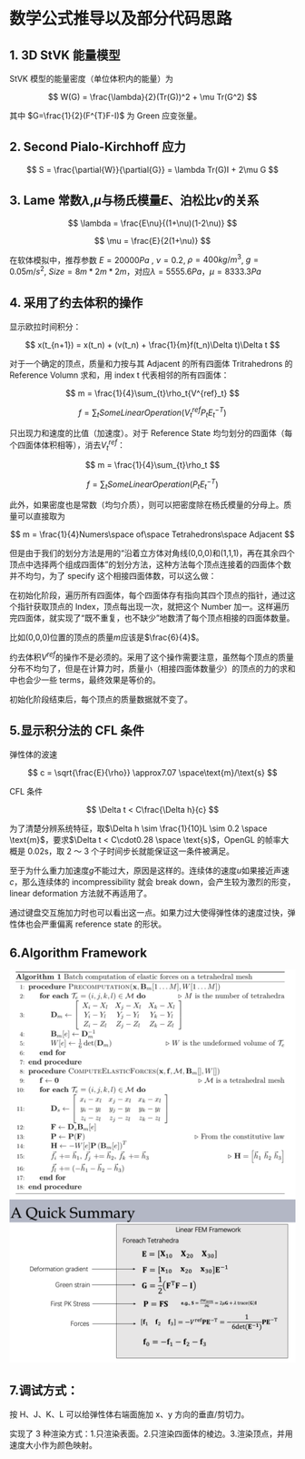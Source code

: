 # 数学公式推导以及部分代码思路

## 1. 3D StVK 能量模型

StVK 模型的能量密度（单位体积内的能量）为

$$
W(G) = \frac{\lambda}{2}(Tr(G))^2 + \mu Tr(G^2)
$$

其中 $G=\frac{1}{2}(F^{T}F-I)$ 为 Green 应变张量。

## 2. Second Pialo-Kirchhoff 应力

$$
S = \frac{\partial{W}}{\partial{G}} = \lambda Tr(G)I + 2\mu G
$$

## 3. Lame 常数$\lambda$,$\mu$与杨氏模量$E$、泊松比$\nu$的关系

$$
\lambda = \frac{E\nu}{(1+\nu)(1-2\nu)}
$$

$$
\mu = \frac{E}{2(1+\nu)}
$$

在软体模拟中，推荐参数 $E=20000Pa$ , $\nu=0.2$, $\rho=400kg/m^3$, $g=0.05m/s^2$, $Size = 8m*2m*2m$，对应$\lambda = 5555.6 Pa$，$\mu=8333.3Pa$

## 4. 采用了约去体积的操作

显示欧拉时间积分：

$$
x(t_{n+1}) = x(t_n) + (v(t_n) + \frac{1}{m}f(t_n)\Delta t)\Delta t
$$

对于一个确定的顶点，质量和力按与其 Adjacent 的所有四面体 Tritrahedrons 的 Reference Volumn 求和，用 index t 代表相邻的所有四面体：

$$
m = \frac{1}{4}\sum_{t}\rho_t{V^{ref}_t}
$$

$$
f = \sum_{t}{Some Linear Operation(V^{ref}_tP_tE^{-T}_t)}
$$

只出现力和速度的比值（加速度）。对于 Reference State 均匀划分的四面体（每个四面体体积相等），消去$V^{ref}_t$：

$$
m = \frac{1}{4}\sum_{t}\rho_t
$$

$$
f = \sum_{t}{Some Linear Operation(P_tE^{-T}_t)}
$$

此外，如果密度也是常数（均匀介质），则可以把密度除在杨氏模量的分母上。质量可以直接取为

$$
m = \frac{1}{4}Numers\space of\space Tetrahedrons\space Adjacent
$$

但是由于我们的划分方法是用的“沿着立方体对角线(0,0,0)和(1,1,1)，再在其余四个顶点中选择两个组成四面体”的划分方法，这种方法每个顶点连接着的四面体个数并不均匀，为了 specify 这个相接四面体数，可以这么做：

在初始化阶段，遍历所有四面体，每个四面体存有指向其四个顶点的指针，通过这个指针获取顶点的 Index，顶点每出现一次，就把这个 Number 加一。这样遍历完四面体，就实现了“既不重复，也不缺少”地数清了每个顶点相接的四面体数量。

比如(0,0,0)位置的顶点的质量$m$应该是$\frac{6}{4}$。

约去体积$V^{ref}$的操作不是必须的。采用了这个操作需要注意，虽然每个顶点的质量分布不均匀了，但是在计算力时，质量小（相接四面体数量少）的顶点的力的求和中也会少一些 terms，最终效果是等价的。

初始化阶段结束后，每个顶点的质量数据就不变了。

## 5.显示积分法的 CFL 条件

弹性体的波速

$$
c = \sqrt{\frac{E}{\rho}} \approx7.07 \space\text{m}/\text{s}
$$

CFL 条件

$$
\Delta t < C\frac{\Delta h}{c}
$$

为了清楚分辨系统特征，取$\Delta h \sim \frac{1}{10}L \sim 0.2 \space \text{m}$，要求$\Delta t < C\cdot0.28 \space \text{s}$，OpenGL 的帧率大概是 0.02s，取 2 ～ 3 个子时间步长就能保证这一条件被满足。

至于为什么重力加速度$g$不能过大，原因是这样的。连续体的速度$u$如果接近声速$c$，那么连续体的 incompressibility 就会 break down，会产生较为激烈的形变，linear deformation 方法就不再适用了。

通过键盘交互施加力时也可以看出这一点。如果力过大使得弹性体的速度过快，弹性体也会严重偏离 reference state 的形状。

## 6.Algorithm Framework

![算法流程](./Algorithm.png "算法流程")
![算法流程1](./Algorithm1.png "算法流程2")

## 7.调试方式：

按 H、J、K、L 可以给弹性体右端面施加 x、y 方向的垂直/剪切力。

实现了 3 种渲染方式：1.只渲染表面。2.只渲染四面体的棱边。3.渲染顶点，并用速度大小作为颜色映射。
